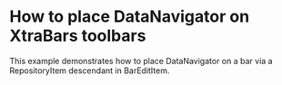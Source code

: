 # How to place DataNavigator on XtraBars toolbars


<p>This example demonstrates how to place DataNavigator on a bar via a RepositoryItem descendant in BarEditItem.</p>

<br/>


